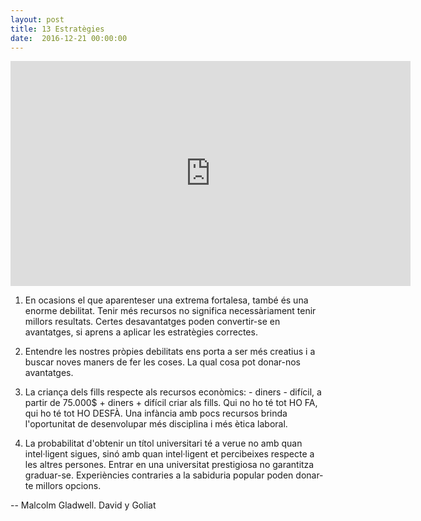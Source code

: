 ```yaml
---
layout: post
title: 13 Estratègies
date:  2016-12-21 00:00:00
---
```


<iframe width="640" height="360" src="https://www.youtube.com/embed/LHjUeQbqbIM?list=PLi_s9U287nBB7Ie5B63YMP7IvrSSaioQ2" frameborder="0" allowfullscreen></iframe>

1. En ocasions el que aparenteser una extrema fortalesa, també és una enorme debilitat. Tenir més recursos no significa necessàriament tenir millors resultats. Certes desavantatges poden convertir-se en avantatges, si aprens a aplicar les estratègies correctes.

2. Entendre les nostres pròpies debilitats ens porta a ser més creatius i a buscar noves maners de fer les coses. La qual cosa pot donar-nos avantatges.

3. La criança dels fills respecte als recursos econòmics: - diners - difícil, a partir de 75.000$ + diners + difícil criar als fills. Qui no ho té tot HO FA, qui ho té tot HO DESFÀ. Una infància amb pocs recursos brinda l'oportunitat de desenvolupar més disciplina i més ètica laboral.

4. La probabilitat d'obtenir un títol universitari té a verue no amb quan intel·ligent sigues, sinó amb quan intel·ligent et percibeixes respecte a les altres persones. Entrar en una universitat prestigiosa no garantitza graduar-se. Experiències contraries a la sabiduria popular poden donar-te millors opcions.

-- Malcolm Gladwell. David y Goliat



